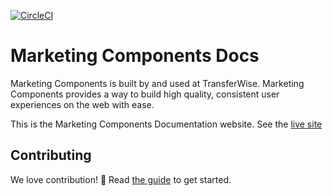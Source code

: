 [![CircleCI](https://circleci.com/gh/transferwise/marketing-components.svg?style=shield)](https://circleci.com/gh/transferwise/marketing-components)

# Marketing Components Docs

Marketing Components is built by and used at TransferWise. Marketing Components provides a way to build high quality, consistent user experiences on the web with ease.

This is the Marketing Components Documentation website. See the [live site](https://transferwise.github.io/marketing-components)

## Contributing

We love contribution! 🙏 Read [the guide](https://github.com/transferwise/marketing-components/blob/main/CONTRIBUTING.md) to get started.
